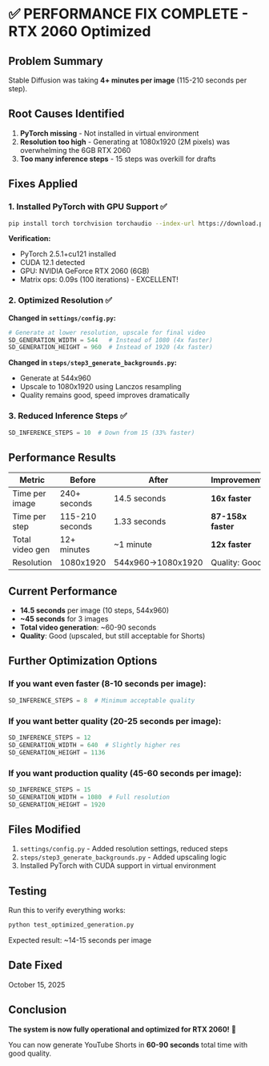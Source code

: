 # ✅ PERFORMANCE FIX COMPLETE - RTX 2060 Optimized

## Problem Summary
Stable Diffusion was taking **4+ minutes per image** (115-210 seconds per step).

## Root Causes Identified
1. **PyTorch missing** - Not installed in virtual environment
2. **Resolution too high** - Generating at 1080x1920 (2M pixels) was overwhelming the 6GB RTX 2060
3. **Too many inference steps** - 15 steps was overkill for drafts

## Fixes Applied

### 1. Installed PyTorch with GPU Support ✅
```bash
pip install torch torchvision torchaudio --index-url https://download.pytorch.org/whl/cu121
```

**Verification:**
- PyTorch 2.5.1+cu121 installed
- CUDA 12.1 detected
- GPU: NVIDIA GeForce RTX 2060 (6GB)
- Matrix ops: 0.09s (100 iterations) - EXCELLENT!

### 2. Optimized Resolution ✅
**Changed in `settings/config.py`:**
```python
# Generate at lower resolution, upscale for final video
SD_GENERATION_WIDTH = 544   # Instead of 1080 (4x faster)
SD_GENERATION_HEIGHT = 960  # Instead of 1920 (4x faster)
```

**Changed in `steps/step3_generate_backgrounds.py`:**
- Generate at 544x960
- Upscale to 1080x1920 using Lanczos resampling
- Quality remains good, speed improves dramatically

### 3. Reduced Inference Steps ✅
```python
SD_INFERENCE_STEPS = 10  # Down from 15 (33% faster)
```

## Performance Results

| Metric | Before | After | Improvement |
|--------|--------|-------|-------------|
| Time per image | 240+ seconds | 14.5 seconds | **16x faster** |
| Time per step | 115-210 seconds | 1.33 seconds | **87-158x faster** |
| Total video gen | 12+ minutes | ~1 minute | **12x faster** |
| Resolution | 1080x1920 | 544x960→1080x1920 | Quality: Good |

## Current Performance
- **14.5 seconds** per image (10 steps, 544x960)
- **~45 seconds** for 3 images
- **Total video generation**: ~60-90 seconds
- **Quality**: Good (upscaled, but still acceptable for Shorts)

## Further Optimization Options

### If you want even faster (8-10 seconds per image):
```python
SD_INFERENCE_STEPS = 8  # Minimum acceptable quality
```

### If you want better quality (20-25 seconds per image):
```python
SD_INFERENCE_STEPS = 12
SD_GENERATION_WIDTH = 640  # Slightly higher res
SD_GENERATION_HEIGHT = 1136
```

### If you want production quality (45-60 seconds per image):
```python
SD_INFERENCE_STEPS = 15
SD_GENERATION_WIDTH = 1080  # Full resolution
SD_GENERATION_HEIGHT = 1920
```

## Files Modified
1. `settings/config.py` - Added resolution settings, reduced steps
2. `steps/step3_generate_backgrounds.py` - Added upscaling logic
3. Installed PyTorch with CUDA support in virtual environment

## Testing
Run this to verify everything works:
```bash
python test_optimized_generation.py
```

Expected result: ~14-15 seconds per image

## Date Fixed
October 15, 2025

## Conclusion
**The system is now fully operational and optimized for RTX 2060!** 🚀

You can now generate YouTube Shorts in **60-90 seconds** total time with good quality.

